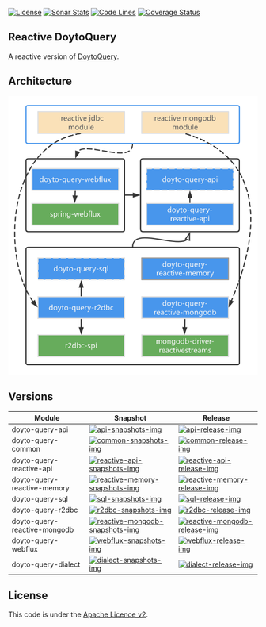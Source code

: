 [![License](https://img.shields.io/:license-apache-brightgreen.svg)](https://www.apache.org/licenses/LICENSE-2.0.html)
[![Sonar Stats](https://sonarcloud.io/api/project_badges/measure?project=win.doyto%3Adoyto-query-reactive&metric=alert_status)](https://sonarcloud.io/dashboard?id=win.doyto%3Adoyto-query-reactive)
[![Code Lines](https://sonarcloud.io/api/project_badges/measure?project=win.doyto%3Adoyto-query-reactive&metric=ncloc)](https://sonarcloud.io/component_measures?id=win.doyto%3Adoyto-query-reactive&metric=ncloc)
[![Coverage Status](https://sonarcloud.io/api/project_badges/measure?project=win.doyto%3Adoyto-query-reactive&metric=coverage)](https://sonarcloud.io/component_measures?id=win.doyto%3Adoyto-query-reactive&metric=coverage)

Reactive DoytoQuery 
---
A reactive version of [DoytoQuery](https://github.com/doytowin/doyto-query).

Architecture
---
![architecture-0.3.x](docs/images/architecture-0.3.x.png)

## Versions

| Module | Snapshot | Release |
| --- | --- | --- |
| doyto-query-api | [![api-snapshots-img]](https://oss.sonatype.org/content/repositories/snapshots/win/doyto/doyto-query-api/) | [![api-release-img]](https://search.maven.org/artifact/win.doyto/doyto-query-api/) |
| doyto-query-common | [![common-snapshots-img]](https://oss.sonatype.org/content/repositories/snapshots/win/doyto/doyto-query-common/) | [![common-release-img]](https://search.maven.org/artifact/win.doyto/doyto-query-common/) |
| doyto-query-reactive-api | [![reactive-api-snapshots-img]](https://oss.sonatype.org/content/repositories/snapshots/win/doyto/doyto-query-reactive-api/) | [![reactive-api-release-img]](https://search.maven.org/artifact/win.doyto/doyto-query-reactive-api/) |
| doyto-query-reactive-memory | [![reactive-memory-snapshots-img]](https://oss.sonatype.org/content/repositories/snapshots/win/doyto/doyto-query-reactive-memory/) | [![reactive-memory-release-img]](https://search.maven.org/artifact/win.doyto/doyto-query-reactive-memory/) |
| doyto-query-sql | [![sql-snapshots-img]](https://oss.sonatype.org/content/repositories/snapshots/win/doyto/doyto-query-sql/) | [![sql-release-img]](https://search.maven.org/artifact/win.doyto/doyto-query-sql/) |
| doyto-query-r2dbc | [![r2dbc-snapshots-img]](https://oss.sonatype.org/content/repositories/snapshots/win/doyto/doyto-query-r2dbc/) | [![r2dbc-release-img]](https://search.maven.org/artifact/win.doyto/doyto-query-r2dbc/) |
| doyto-query-reactive-mongodb | [![reactive-mongodb-snapshots-img]](https://oss.sonatype.org/content/repositories/snapshots/win/doyto/doyto-query-reactive-mongodb/) | [![reactive-mongodb-release-img]](https://search.maven.org/artifact/win.doyto/doyto-query-reactive-mongodb/) |
| doyto-query-webflux | [![webflux-snapshots-img]](https://oss.sonatype.org/content/repositories/snapshots/win/doyto/doyto-query-webflux/) | [![webflux-release-img]](https://search.maven.org/artifact/win.doyto/doyto-query-webflux/) |
| doyto-query-dialect | [![dialect-snapshots-img]](https://oss.sonatype.org/content/repositories/snapshots/win/doyto/doyto-query-dialect/) | [![dialect-release-img]](https://search.maven.org/artifact/win.doyto/doyto-query-dialect/) |

License
-------
This code is under the [Apache Licence v2](https://www.apache.org/licenses/LICENSE-2.0).

[api-snapshots-img]: https://img.shields.io/nexus/s/win.doyto/doyto-query-api?color=blue&server=https%3A%2F%2Foss.sonatype.org
[api-release-img]: https://img.shields.io/maven-central/v/win.doyto/doyto-query-api?color=brightgreen
[common-snapshots-img]: https://img.shields.io/nexus/s/win.doyto/doyto-query-common?color=blue&server=https%3A%2F%2Foss.sonatype.org
[common-release-img]: https://img.shields.io/maven-central/v/win.doyto/doyto-query-common?color=brightgreen
[sql-snapshots-img]: https://img.shields.io/nexus/s/win.doyto/doyto-query-sql?color=blue&server=https%3A%2F%2Foss.sonatype.org
[sql-release-img]: https://img.shields.io/maven-central/v/win.doyto/doyto-query-sql?color=brightgreen
[reactive-api-snapshots-img]: https://img.shields.io/nexus/s/win.doyto/doyto-query-reactive-api?color=blue&server=https%3A%2F%2Foss.sonatype.org
[reactive-api-release-img]: https://img.shields.io/maven-central/v/win.doyto/doyto-query-reactive-api?color=brightgreen
[reactive-memory-snapshots-img]: https://img.shields.io/nexus/s/win.doyto/doyto-query-reactive-memory?color=blue&server=https%3A%2F%2Foss.sonatype.org
[reactive-memory-release-img]: https://img.shields.io/maven-central/v/win.doyto/doyto-query-reactive-memory?color=brightgreen
[r2dbc-snapshots-img]: https://img.shields.io/nexus/s/win.doyto/doyto-query-r2dbc?color=blue&server=https%3A%2F%2Foss.sonatype.org
[r2dbc-release-img]: https://img.shields.io/maven-central/v/win.doyto/doyto-query-r2dbc?color=brightgreen
[reactive-mongodb-snapshots-img]: https://img.shields.io/nexus/s/win.doyto/doyto-query-reactive-mongodb?color=blue&server=https%3A%2F%2Foss.sonatype.org
[reactive-mongodb-release-img]: https://img.shields.io/maven-central/v/win.doyto/doyto-query-reactive-mongodb?color=brightgreen
[webflux-snapshots-img]: https://img.shields.io/nexus/s/win.doyto/doyto-query-webflux?color=blue&server=https%3A%2F%2Foss.sonatype.org
[webflux-release-img]: https://img.shields.io/maven-central/v/win.doyto/doyto-query-webflux?color=brightgreen
[dialect-snapshots-img]: https://img.shields.io/nexus/s/win.doyto/doyto-query-dialect?color=blue&server=https%3A%2F%2Foss.sonatype.org
[dialect-release-img]: https://img.shields.io/maven-central/v/win.doyto/doyto-query-dialect?color=brightgreen
